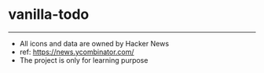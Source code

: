 # vanilla-todo

---

- All icons and data are owned by Hacker News
- ref: https://news.ycombinator.com/
- The project is only for learning purpose
